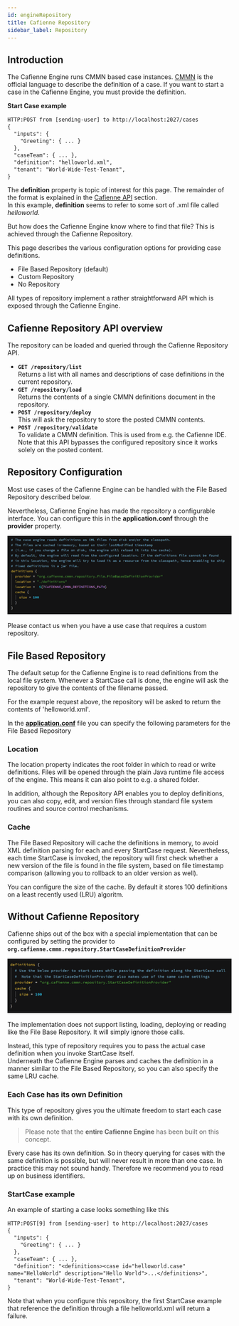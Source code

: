 ```yaml
---
id: engineRepository
title: Cafienne Repository
sidebar_label: Repository
---
```


## Introduction
The Cafienne Engine runs CMMN based case instances. [CMMN](cmmnIntroduction.md) is the official language to describe the definition of a case.
If you want to start a case in the Cafienne Engine, you must provide the definition.

**Start Case example**
```
HTTP:POST from [sending-user] to http://localhost:2027/cases
{
  "inputs": {
    "Greeting": { ... }
  },
  "caseTeam": { ... },
  "definition": "helloworld.xml",
  "tenant": "World-Wide-Test-Tenant",
}
```
The **definition** property is topic of interest for this page. The remainder of the format is explained in the [Cafienne API](apiStartCase.md) section.
<br/>In this example, **definition** seems to refer to some sort of .xml file called _helloworld_.

But how does the Cafienne Engine know where to find that file? This is achieved through the Cafienne Repository.

This page describes the various configuration options for providing case definitions.

- File Based Repository (default)
- Custom Repository 
- No Repository

All types of repository implement a rather straightforward API which is exposed through the Cafienne Engine.

## Cafienne Repository API overview
The repository can be loaded and queried through the Cafienne Repository API.

- **`GET /repository/list`**<br/>
Returns a list with all names and descriptions of case definitions in the current repository.
- **`GET /repository/load`**<br/>
Returns the contents of a single CMMN definitions document in the repository.
- **`POST /repository/deploy`**<br/>
This will ask the repository to store the posted CMMN contents.
- **`POST /repository/validate`**<br/>
To validate a CMMN definition. This is used from e.g. the Cafienne IDE.<br/>
Note that this API bypasses the configured repository since it works solely on the posted content.

## Repository Configuration
Most use cases of the Cafienne Engine can be handled with the File Based Repository described below.

Nevertheless, Cafienne Engine has made the repository a configurable interface. You can configure this in the **application.conf** through the **provider** property.

<p align="center">
  <img src="assets/engine/repository-configuration.png">
</p>

Please contact us when you have a use case that requires a custom repository.

## File Based Repository
The default setup for the Cafienne Engine is to read definitions from the local file system. 
Whenever a StartCase call is done, the engine will ask the repository to give the contents of the filename passed.

For the example request above, the repository will be asked to return the contents of 'helloworld.xml'.

In the [**application.conf**](engineConfiguration.md) file you can specify the following parameters for the File Based Repository

### Location
The location property indicates the root folder in which to read or write definitions. Files will be opened through the plain Java runtime file access of the engine. 
This means it can also point to e.g. a shared folder.

In addition, although the Repository API enables you to deploy definitions, you can also copy, edit, and version files through standard file system routines and source control mechanisms.

### Cache
The File Based Repository will cache the definitions in memory, to avoid XML definition parsing for each and every StartCase request.
Nevertheless, each time StartCase is invoked, the repository will first check whether a new version of the file is found in the file system, based on file timestamp comparison (allowing you to rollback to an older version as well).

You can configure the size of the cache. By default it stores 100 definitions on a least recently used (LRU) algoritm.

## Without Cafienne Repository
Cafienne ships out of the box with a special implementation that can be configured by setting the provider to **`org.cafienne.cmmn.repository.StartCaseDefinitionProvider`**

<p align="center">
  <img src="assets/engine/repository-configuration-scdp.png">
</p>

The implementation does not support listing, loading, deploying or reading like the File Base Repository.
It will simply ignore those calls.

Instead, this type of repository requires you to pass the actual case definition when you invoke StartCase itself.
<br/>Underneath the Cafienne Engine parses and caches the definition in a manner similar to the File Based Repository, so you can also specify the same LRU cache.

### Each Case has its own Definition
This type of repository gives you the ultimate freedom to start each case with its own definition.

> Please note that the **entire Cafienne Engine** has been built on this concept.

Every case has its own definition. So in theory querying for cases with the same definition is possible, but will never result in more than one case.
In practice this may not sound handy. Therefore we recommend you to read up on business identifiers.

### StartCase example

An example of starting a case looks something like this

```
HTTP:POST[9] from [sending-user] to http://localhost:2027/cases
{
  "inputs": {
    "Greeting": { ... }
  },
  "caseTeam": { ... },
  "definition": "<definitions><case id="helloworld.case" name="HelloWorld" description="Hello World">...</definitions>",
  "tenant": "World-Wide-Test-Tenant",
}
```

Note that when you configure this repository, the first StartCase example that reference the definition through a file helloworld.xml will return a failure. 
